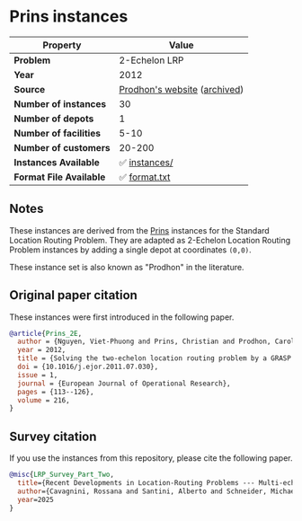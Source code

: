 # Prins instances

| Property    | Value |
| ----------- | ----- |
| **Problem** | 2-Echelon LRP |
| **Year**    | 2012 |
| **Source**  | [Prodhon's website](http://prodhonc.free.fr/Instances/instancesLRP2E_us.htm) ([archived](https://web.archive.org/web/20250314132052/http://prodhonc.free.fr/Instances/instancesLRP2E_us.htm)) |
| **Number of instances** | 30 |
| **Number of depots** | 1 |
| **Number of facilities** | 5-10 |
| **Number of customers** | 20-200 |
| **Instances Available** | ✅ [instances/](instances/) |
| **Format File Available** | ✅ [format.txt](format.txt) |

## Notes

These instances are derived from the [Prins](../prins/) instances for the Standard Location Routing Problem.
They are adapted as 2-Echelon Location Routing Problem instances by adding a single depot at coordinates `(0,0)`.

These instance set is also known as "Prodhon" in the literature.

## Original paper citation

These instances were first introduced in the following paper.

```bib
@article{Prins_2E,
  author = {Nguyen, Viet-Phuong and Prins, Christian and Prodhon, Caroline},
  year = 2012,
  title = {Solving the two-echelon location routing problem by a GRASP reinforced by a learning process and path relinking},
  doi = {10.1016/j.ejor.2011.07.030},
  issue = 1,
  journal = {European Journal of Operational Research},
  pages = {113--126},
  volume = 216,
}
```

## Survey citation

If you use the instances from this repository, please cite the following paper.

```bib
@misc{LRP_Survey_Part_Two,
  title={Recent Developments in Location-Routing Problems --- Multi-echelon and multi-period problems},
  author={Cavagnini, Rossana and Santini, Alberto and Schneider, Michael and Siddig, Murwan},
  year=2025
}
```

